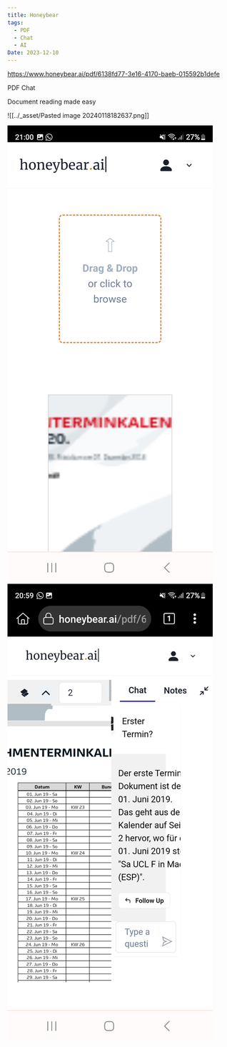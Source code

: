 ```yaml
---
title: Honeybear
tags:
  - PDF
  - Chat
  - AI
Date: 2023-12-10
---
```

<https://www.honeybear.ai/pdf/6138fd77-3e16-4170-baeb-015592b1defe>

PDF Chat 

Document reading made easy

![[../_asset/Pasted image 20240118182637.png]]


![](../_asset/Screenshot_20231210_210055_Kiwi%20Browser.jpg)![](../_asset/Screenshot_20231210_205957_Kiwi%20Browser.jpg)
